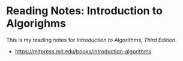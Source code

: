 # Reading Notes: Introduction to Algorighms

This is my reading notes for *Introduction to Algorithms, Third Edition*.

- https://mitpress.mit.edu/books/introduction-algorithms
